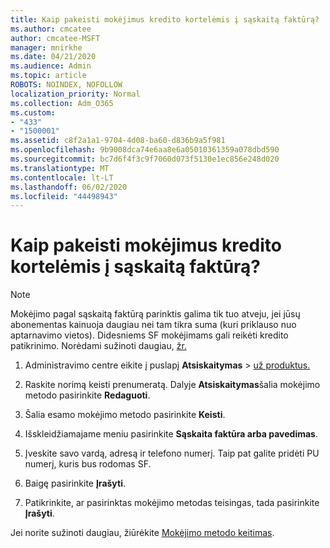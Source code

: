```yaml
---
title: Kaip pakeisti mokėjimus kredito kortelėmis į sąskaitą faktūrą?
ms.author: cmcatee
author: cmcatee-MSFT
manager: mnirkhe
ms.date: 04/21/2020
ms.audience: Admin
ms.topic: article
ROBOTS: NOINDEX, NOFOLLOW
localization_priority: Normal
ms.collection: Adm_O365
ms.custom:
- "433"
- "1500001"
ms.assetid: c8f2a1a1-9704-4d08-ba60-d836b9a5f981
ms.openlocfilehash: 9b9008dca74e6aa8e6a05010361359a078dbd590
ms.sourcegitcommit: bc7d6f4f3c9f7060d073f5130e1ec856e248d020
ms.translationtype: MT
ms.contentlocale: lt-LT
ms.lasthandoff: 06/02/2020
ms.locfileid: "44498943"
---
```

# <a name="how-do-i-change-from-credit-card-payments-to-invoice"></a>Kaip pakeisti mokėjimus kredito kortelėmis į sąskaitą faktūrą?

> [!NOTE]
> Mokėjimo pagal sąskaitą faktūrą parinktis galima tik tuo atveju, jei jūsų abonementas kainuoja daugiau nei tam tikra suma (kuri priklauso nuo aptarnavimo vietos). Didesniems SF mokėjimams gali reikėti kredito patikrinimo. Norėdami sužinoti daugiau, [žr.](https://docs.microsoft.com/microsoft-365/commerce/billing-and-payments/pay-for-your-subscription)

1. Administravimo centre eikite į puslapį **Atsiskaitymas**  >  [už produktus.](https://go.microsoft.com/fwlink/p/?linkid=842054)

2. Raskite norimą keisti prenumeratą. Dalyje **Atsiskaitymas**šalia mokėjimo metodo pasirinkite **Redaguoti**.

3. Šalia esamo mokėjimo metodo pasirinkite **Keisti**.

4. Išskleidžiamajame meniu pasirinkite **Sąskaita faktūra arba pavedimas**.

5. Įveskite savo vardą, adresą ir telefono numerį. Taip pat galite pridėti PU numerį, kuris bus rodomas SF.

6. Baigę pasirinkite **Įrašyti**.

7. Patikrinkite, ar pasirinktas mokėjimo metodas teisingas, tada pasirinkite **Įrašyti**.

Jei norite sužinoti daugiau, žiūrėkite [Mokėjimo metodo keitimas](https://docs.microsoft.com/microsoft-365/commerce/billing-and-payments/change-payment-method).